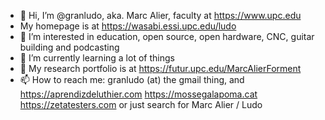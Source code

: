 - 👋 Hi, I’m @granludo, aka. Marc Alier, faculty at https://www.upc.edu
- My homepage is at https://wasabi.essi.upc.edu/ludo
- 👀 I’m interested in education, open source, open hardware, CNC, guitar building and podcasting
- 🌱 I’m currently learning a lot of things
- 💞️ My research portfolio is at https://futur.upc.edu/MarcAlierForment 
- 📫 How to reach me: granludo (at) the gmail thing, and  https://aprendizdeluthier.com https://mossegalapoma.cat https://zetatesters.com or just search for Marc Alier / Ludo 

<!---
granludo/granludo is a ✨ special ✨ repository because its `README.md` (this file) appears on your GitHub profile.
You can click the Preview link to take a look at your changes.
--->
